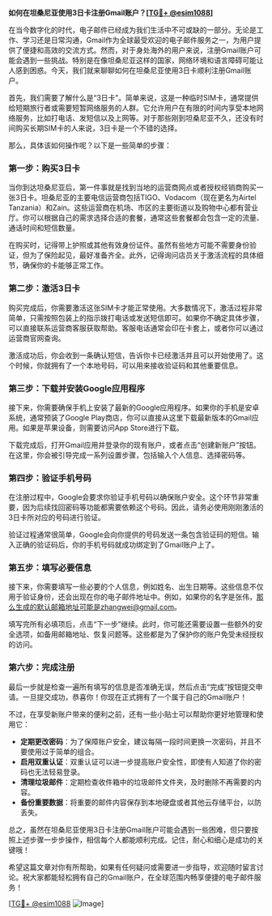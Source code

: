 **如何在坦桑尼亚使用3日卡注册Gmail账户？[[TG💪+ @esim1088](https://t.me/s/esim1088)]**

在当今数字化的时代，电子邮件已经成为我们生活中不可或缺的一部分。无论是工作、学习还是日常沟通，Gmail作为全球最受欢迎的电子邮件服务之一，为用户提供了便捷和高效的交流方式。然而，对于身处海外的用户来说，注册Gmail账户可能会遇到一些挑战。特别是在像坦桑尼亚这样的国家，网络环境和语言障碍可能让人感到困惑。今天，我们就来聊聊如何在坦桑尼亚使用3日卡顺利注册Gmail账户。

首先，我们需要了解什么是“3日卡”。简单来说，这是一种临时SIM卡，通常提供给短期旅行者或需要短暂网络服务的人群。它允许用户在有限的时间内享受本地网络服务，比如打电话、发短信以及上网等。对于那些刚到坦桑尼亚不久，还没有时间购买长期SIM卡的人来说，3日卡是一个不错的选择。

那么，具体该如何操作呢？以下是一些简单的步骤：

### 第一步：购买3日卡

当你到达坦桑尼亚后，第一件事就是找到当地的运营商网点或者授权经销商购买一张3日卡。坦桑尼亚的主要电信运营商包括TIGO、Vodacom（现在更名为Airtel Tanzania）和Zain。这些运营商在机场、市区的主要街道以及购物中心都有营业厅。你可以根据自己的需求选择合适的套餐，通常这些套餐都会包含一定的流量、通话时间和短信数量。

在购买时，记得带上护照或其他有效身份证件。虽然有些地方可能不需要身份验证，但为了保险起见，最好准备齐全。此外，记得询问店员关于激活流程的具体细节，确保你的卡能够正常工作。

### 第二步：激活3日卡

购买完成后，你需要激活这张SIM卡才能正常使用。大多数情况下，激活过程非常简单，只需按照包装上的指示拨打电话或发送短信即可。如果你不确定具体步骤，可以直接联系运营商客服获取帮助。客服电话通常会印在卡套上，或者你可以通过运营商官网查询。

激活成功后，你会收到一条确认短信，告诉你卡已经激活并且可以开始使用了。这个时候，你就拥有了一个本地号码，可以用来接收验证码和其他重要信息。

### 第三步：下载并安装Google应用程序

接下来，你需要确保手机上安装了最新的Google应用程序。如果你的手机是安卓系统，通常预装了Google Play商店，你可以直接从这里下载最新版本的Gmail应用。如果是苹果设备，则需要访问App Store进行下载。

下载完成后，打开Gmail应用并登录你的现有账户，或者点击“创建新账户”按钮。在这里，你会被引导完成一系列设置步骤，包括输入个人信息、选择密码等。

### 第四步：验证手机号码

在注册过程中，Google会要求你验证手机号码以确保账户安全。这个环节非常重要，因为后续找回密码等功能都需要依赖这个号码。因此，请务必使用刚刚激活的3日卡所对应的号码进行验证。

验证过程通常很简单，Google会向你提供的号码发送一条包含验证码的短信。输入正确的验证码后，你的手机号码就成功绑定到了Gmail账户上了。

### 第五步：填写必要信息

接下来，你需要填写一些必要的个人信息，例如姓名、出生日期等。这些信息不仅用于验证身份，还会出现在你的电子邮件地址中。例如，如果你的名字是张伟，那么生成的默认邮箱地址可能是zhangwei@gmail.com。

填写完所有必填项后，点击“下一步”继续。此时，你可能还需要设置一些额外的安全选项，如备用邮箱地址、恢复问题等。这些都是为了保护你的账户免受未经授权的访问。

### 第六步：完成注册

最后一步就是检查一遍所有填写的信息是否准确无误，然后点击“完成”按钮提交申请。一旦提交成功，恭喜你！你现在正式拥有了一个属于自己的Gmail账户！

不过，在享受新账户带来的便利之前，还有一些小贴士可以帮助你更好地管理和使用它：

- **定期更改密码**：为了保障账户安全，建议每隔一段时间更换一次密码，并且不要使用过于简单的组合。
- **启用双重认证**：双重认证可以进一步提高账户安全性，即使有人知道了你的密码也无法轻易登录。
- **清理垃圾邮件**：定期检查收件箱中的垃圾邮件文件夹，及时删除不再需要的内容。
- **备份重要数据**：将重要的邮件内容保存到本地硬盘或者其他云存储平台，以防丢失。

总之，虽然在坦桑尼亚使用3日卡注册Gmail账户可能会遇到一些困难，但只要按照上述步骤一步步操作，相信每个人都能顺利完成。记住，耐心和细心是成功的关键哦！

希望这篇文章对你有所帮助，如果有任何疑问或需要进一步指导，欢迎随时留言讨论。祝大家都能轻松拥有自己的Gmail账户，在全球范围内畅享便捷的电子邮件服务！

[[TG💪+ @esim1088](https://t.me/s/esim1088) ![Image](https://i.postimg.cc/4NQfJmqS/Snipaste-2025-05-13-00-14-12.png)]